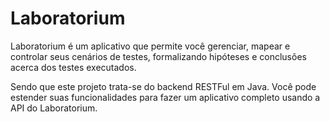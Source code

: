# Laboratorium 

Laboratorium é um aplicativo que permite você gerenciar, mapear e controlar seus cenários de testes, formalizando hipóteses e conclusões acerca dos testes executados.

Sendo que este projeto trata-se do backend RESTFul em Java. Você pode estender suas funcionalidades para fazer um aplicativo completo usando a API do Laboratorium.
